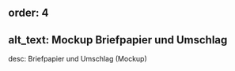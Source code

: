 order: 4
----
alt_text: Mockup Briefpapier und Umschlag
----
desc: Briefpapier und Umschlag (Mockup)
